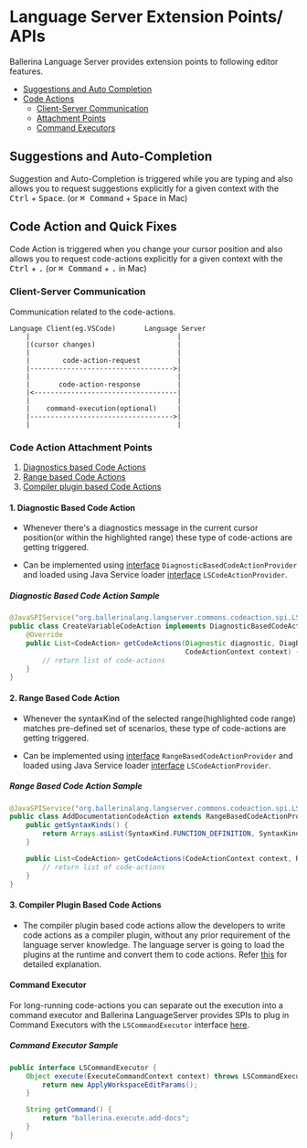 # Language Server Extension Points/ APIs
Ballerina Language Server provides extension points to following editor features. 

- <a href="#SuggestionsAndAutoCompletion">Suggestions and Auto Completion</a>
- <a href="#CodeAction">Code Actions</a>
    - <a href="#CodeActionCommunication">Client-Server Communication</a>
    - <a href="#CodeActionAttachmentPoints">Attachment Points</a>
    - <a href="#CodeActionCommandExecutor">Command Executors</a>

<a name="SuggestionsAndAutoCompletion"></a>

## Suggestions and Auto-Completion
Suggestion and Auto-Completion is triggered while you are typing and also allows you to request suggestions explicitly for a given context with the <kbd>Ctrl</kbd> + <kbd>Space</kbd>. (or <kbd>&#8984; Command</kbd> + <kbd>Space</kbd> in Mac)

<a name="CodeAction"></a>

## Code Action and Quick Fixes

Code Action is triggered when you change your cursor position and also allows you to request code-actions explicitly for a given context with the <kbd>Ctrl</kbd> + <kbd>.</kbd> (or <kbd>&#8984; Command</kbd> + <kbd>.</kbd> in Mac)

<a name="CodeActionCommunication"></a>

### Client-Server Communication
Communication related to the code-actions.
```
Language Client(eg.VSCode)       Language Server
    |                                    |
    |(cursor changes)                    |
    |                                    |
    |        code-action-request         |
    |----------------------------------->|
    |                                    |
    |       code-action-response         |
    |<-----------------------------------|
    |                                    |
    |    command-execution(optional)     |
    |----------------------------------->|
    |                                    |
```
<a name="CodeActionAttachmentPoints"></a>

### Code Action Attachment Points

1. <a href="#CodeActionDiagnostic">Diagnostics based Code Actions</a>
2. <a href="#CodeActionRange">Range based Code Actions</a>
3. <a href="#CodeActionCompilerPlugin">Compiler plugin based Code Actions</a>

<a name="CodeActionDiagnostic"></a>

#### 1. Diagnostic Based Code Action
* Whenever there's a diagnostics message in the current cursor position(or within the highlighted range) these type of code-actions are getting triggered.

* Can be implemented using [interface](https://github.com/ballerina-platform/ballerina-lang/blob/master/language-server/modules/langserver-commons/src/main/java/org/ballerinalang/langserver/commons/codeaction/spi/DiagnosticBasedCodeActionProvider.java) `DiagnosticBasedCodeActionProvider`
and loaded using Java Service loader [interface]((https://github.com/ballerina-platform/ballerina-lang/blob/master/language-server/modules/langserver-commons/src/main/java/org/ballerinalang/langserver/commons/codeaction/spi/LSCodeActionProvider.java)) `LSCodeActionProvider`.
##### Diagnostic Based Code Action Sample
```java
@JavaSPIService("org.ballerinalang.langserver.commons.codeaction.spi.LSCodeActionProvider")
public class CreateVariableCodeAction implements DiagnosticBasedCodeActionProvider {
    @Override
    public List<CodeAction> getCodeActions(Diagnostic diagnostic, DiagBasedPositionDetails positionDetails,
                                           CodeActionContext context) {
        // return list of code-actions
    }
}
```
<a name="CodeActionRange"></a>

#### 2. Range Based Code Action
* Whenever the syntaxKind of the selected range(highlighted code range) matches pre-defined set of scenarios, these type of code-actions are getting triggered.

* Can be implemented using [interface](https://github.com/ballerina-platform/ballerina-lang/blob/master/language-server/modules/langserver-commons/src/main/java/org/ballerinalang/langserver/commons/codeaction/spi/RangeBasedCodeActionProvider.java) `RangeBasedCodeActionProvider`
  and loaded using Java Service loader [interface]((https://github.com/ballerina-platform/ballerina-lang/blob/master/language-server/modules/langserver-commons/src/main/java/org/ballerinalang/langserver/commons/codeaction/spi/LSCodeActionProvider.java)) `LSCodeActionProvider`.

#####  Range Based Code Action Sample
```java
@JavaSPIService("org.ballerinalang.langserver.commons.codeaction.spi.LSCodeActionProvider")
public class AddDocumentationCodeAction extends RangeBasedCodeActionProvider {
    public getSyntaxKinds() {
        return Arrays.asList(SyntaxKind.FUNCTION_DEFINITION, SyntaxKind.OBJECT_TYPE_DESC);
    }

    public List<CodeAction> getCodeActions(CodeActionContext context, RangeBasedPositionDetails posDetails) {
        // return list of code-actions
    }
}
```
<a name="CodeActionCompilerPlugin"></a>

#### 3. Compiler Plugin Based Code Actions
* The compiler plugin based code actions allow the developers to write code actions as a compiler plugin, without any prior requirement of the language server knowledge. The language server is going to load the plugins at the runtime and convert them to code actions.
Refer [this](CompilerPluginCodeActionExtensions.md) for detailed explanation.
<a name="CodeActionCommandExecutor"></a>

#### Command Executor

For long-running code-actions you can separate out the execution into a command executor and Ballerina LanguageServer provides SPIs to plug in Command Executors with the `LSCommandExecutor` interface [here](https://github.com/ballerina-platform/ballerina-lang/blob/master/language-server/modules/langserver-commons/src/main/java/org/ballerinalang/langserver/commons/command/spi/LSCommandExecutor.java).
##### Command Executor Sample
```java
public interface LSCommandExecutor {
    Object execute(ExecuteCommandContext context) throws LSCommandExecutorException {
        return new ApplyWorkspaceEditParams();
    }

    String getCommand() {
        return "ballerina.execute.add-docs";
    }
}
```
